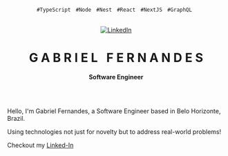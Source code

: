 <p align="center">
  <code>#TypeScript</code> &nbsp; <code>#Node</code> &nbsp; <code>#Nest</code> &nbsp; <code>#React</code> &nbsp; <code>#NextJS</code> &nbsp; <code>#GraphQL</code> &nbsp;
</p>

<br/>

<!-- Icons -->
<div align="center">
  <a href="https://www.linkedin.com/in/seufernandez/" title="Hire me">
    <img alt="LinkedIn" src="https://img.shields.io/badge/Linked--In-%20%20%20%20-blue"></a>
</div>

<!-- Title -->
<div align="center">
  <h1 align="center">G A B R I E L &nbsp; F E R N A N D E S</h1>
  <b>Software Engineer</b>
</div>

<br/>

<!-- Main Content -->
<p align="justify">
  &nbsp;&nbsp;&nbsp;
  
Hello, I'm Gabriel Fernandes, a Software Engineer based in Belo Horizonte, Brazil.

Using technologies not just for novelty but to address real-world problems!

Checkout my [Linked-In](https://www.linkedin.com/in/seufernandez/)



